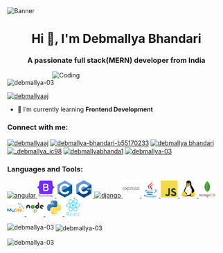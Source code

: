 <img align="top" alt="Banner" width="1000" height="300" src="https://i.pinimg.com/originals/90/a5/e0/90a5e023d3b46c2f9b08e547bd7cfd5e.gif">
<h1 align="center">Hi 👋, I'm Debmallya Bhandari</h1>
<h3 align="center">A passionate full stack(MERN) developer from India</h3>
<img align="right" alt="Coding" width="400" src="https://i.pinimg.com/originals/a0/fa/78/a0fa7887fde9ff467e1d038fba6605a9.gif">

<p align="left"> <img src="https://komarev.com/ghpvc/?username=debmallya-03&label=Profile%20views&color=0e75b6&style=flat" alt="debmallya-03" /> </p>

<p align="left"> <a href="https://twitter.com/debmallyaaj" target="blank"><img src="https://img.shields.io/twitter/follow/debmallyaaj?logo=twitter&style=for-the-badge" alt="debmallyaaj" /></a> </p>

- 🌱 I’m currently learning **Frontend Development**

<h3 align="left">Connect with me:</h3>
<p align="left">
<a href="https://twitter.com/debmallyaaj" target="blank"><img align="center" src="https://raw.githubusercontent.com/rahuldkjain/github-profile-readme-generator/master/src/images/icons/Social/twitter.svg" alt="debmallyaaj" height="30" width="40" /></a>
<a href="https://linkedin.com/in/debmallya-bhandari-b55170233" target="blank"><img align="center" src="https://raw.githubusercontent.com/rahuldkjain/github-profile-readme-generator/master/src/images/icons/Social/linked-in-alt.svg" alt="debmallya-bhandari-b55170233" height="30" width="40" /></a>
<a href="https://fb.com/debmallya bhandari" target="blank"><img align="center" src="https://raw.githubusercontent.com/rahuldkjain/github-profile-readme-generator/master/src/images/icons/Social/facebook.svg" alt="debmallya bhandari" height="30" width="40" /></a>
<a href="https://instagram.com/_debmallya_ic98" target="blank"><img align="center" src="https://raw.githubusercontent.com/rahuldkjain/github-profile-readme-generator/master/src/images/icons/Social/instagram.svg" alt="_debmallya_ic98" height="30" width="40" /></a>
<a href="https://www.hackerrank.com/debmallyabhanda1" target="blank"><img align="center" src="https://raw.githubusercontent.com/rahuldkjain/github-profile-readme-generator/master/src/images/icons/Social/hackerrank.svg" alt="debmallyabhanda1" height="30" width="40" /></a>
<a href="https://www.leetcode.com/debmallya-03" target="blank"><img align="center" src="https://raw.githubusercontent.com/rahuldkjain/github-profile-readme-generator/master/src/images/icons/Social/leet-code.svg" alt="debmallya-03" height="30" width="40" /></a>
</p>

<h3 align="left">Languages and Tools:</h3>
<p align="left"> <a href="https://angular.io" target="_blank" rel="noreferrer"> <img src="https://angular.io/assets/images/logos/angular/angular.svg" alt="angular" width="40" height="40"/> </a> <a href="https://getbootstrap.com" target="_blank" rel="noreferrer"> <img src="https://raw.githubusercontent.com/devicons/devicon/master/icons/bootstrap/bootstrap-plain-wordmark.svg" alt="bootstrap" width="40" height="40"/> </a> <a href="https://www.cprogramming.com/" target="_blank" rel="noreferrer"> <img src="https://raw.githubusercontent.com/devicons/devicon/master/icons/c/c-original.svg" alt="c" width="40" height="40"/> </a> <a href="https://www.w3schools.com/cpp/" target="_blank" rel="noreferrer"> <img src="https://raw.githubusercontent.com/devicons/devicon/master/icons/cplusplus/cplusplus-original.svg" alt="cplusplus" width="40" height="40"/> </a> <a href="https://www.djangoproject.com/" target="_blank" rel="noreferrer"> <img src="https://cdn.worldvectorlogo.com/logos/django.svg" alt="django" width="40" height="40"/> </a> <a href="https://expressjs.com" target="_blank" rel="noreferrer"> <img src="https://raw.githubusercontent.com/devicons/devicon/master/icons/express/express-original-wordmark.svg" alt="express" width="40" height="40"/> </a> <a href="https://www.java.com" target="_blank" rel="noreferrer"> <img src="https://raw.githubusercontent.com/devicons/devicon/master/icons/java/java-original.svg" alt="java" width="40" height="40"/> </a> <a href="https://developer.mozilla.org/en-US/docs/Web/JavaScript" target="_blank" rel="noreferrer"> <img src="https://raw.githubusercontent.com/devicons/devicon/master/icons/javascript/javascript-original.svg" alt="javascript" width="40" height="40"/> </a> <a href="https://www.linux.org/" target="_blank" rel="noreferrer"> <img src="https://raw.githubusercontent.com/devicons/devicon/master/icons/linux/linux-original.svg" alt="linux" width="40" height="40"/> </a> <a href="https://www.mongodb.com/" target="_blank" rel="noreferrer"> <img src="https://raw.githubusercontent.com/devicons/devicon/master/icons/mongodb/mongodb-original-wordmark.svg" alt="mongodb" width="40" height="40"/> </a> <a href="https://www.mysql.com/" target="_blank" rel="noreferrer"> <img src="https://raw.githubusercontent.com/devicons/devicon/master/icons/mysql/mysql-original-wordmark.svg" alt="mysql" width="40" height="40"/> </a> <a href="https://nodejs.org" target="_blank" rel="noreferrer"> <img src="https://raw.githubusercontent.com/devicons/devicon/master/icons/nodejs/nodejs-original-wordmark.svg" alt="nodejs" width="40" height="40"/> </a> <a href="https://www.python.org" target="_blank" rel="noreferrer"> <img src="https://raw.githubusercontent.com/devicons/devicon/master/icons/python/python-original.svg" alt="python" width="40" height="40"/> </a> <a href="https://reactjs.org/" target="_blank" rel="noreferrer"> <img src="https://raw.githubusercontent.com/devicons/devicon/master/icons/react/react-original-wordmark.svg" alt="react" width="40" height="40"/> </a> </p>

<p><img align="left" src="https://github-readme-stats.vercel.app/api/top-langs?username=debmallya-03&show_icons=true&locale=en&layout=compact" alt="debmallya-03" /></p>

<p>&nbsp;<img align="center" src="https://github-readme-stats.vercel.app/api?username=debmallya-03&show_icons=true&locale=en" alt="debmallya-03" /></p>

<p><img align="center" src="https://github-readme-streak-stats.herokuapp.com/?user=debmallya-03&" alt="debmallya-03" /></p>
